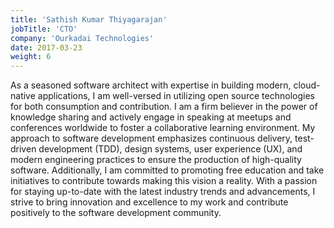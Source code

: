 ```yaml
---
title: 'Sathish Kumar Thiyagarajan'
jobTitle: 'CTO'
company: 'Ourkadai Technologies'
date: 2017-03-23
weight: 6
---
```


As a seasoned software architect with expertise in building modern, cloud-native applications, I am well-versed in utilizing open source technologies for both consumption and contribution. I am a firm believer in the power of knowledge sharing and actively engage in speaking at meetups and conferences worldwide to foster a collaborative learning environment. My approach to software development emphasizes continuous delivery, test-driven development (TDD), design systems, user experience (UX), and modern engineering practices to ensure the production of high-quality software. Additionally, I am committed to promoting free education and take initiatives to contribute towards making this vision a reality. With a passion for staying up-to-date with the latest industry trends and advancements, I strive to bring innovation and excellence to my work and contribute positively to the software development community.
